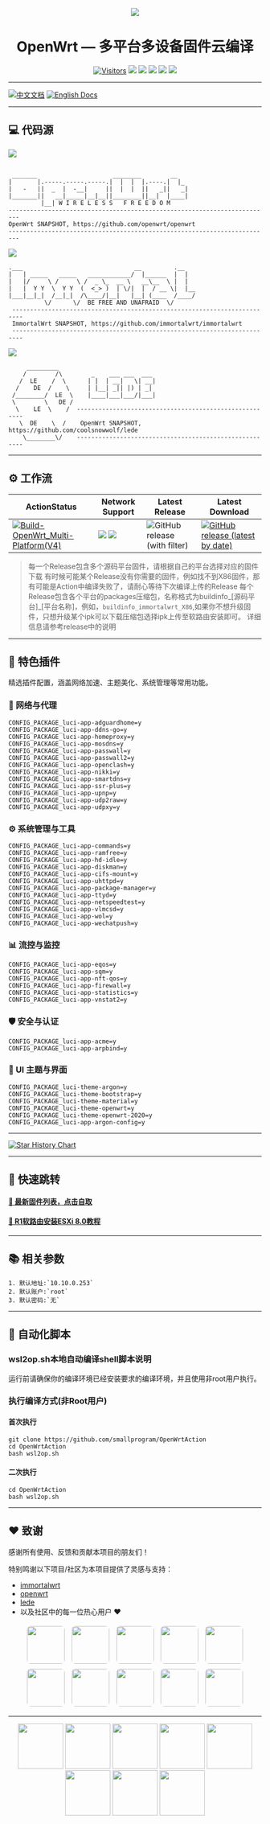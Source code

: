 <div align="center">

![](pic/openwrt-logo.jpg)
<h1>OpenWrt — 多平台多设备固件云编译</h1>
</div>




<!-- <p align="center">
    <img src="pic/logo/asus.png" width="90"/> <img src="pic/logo/jdcloud.png" width="90"/> <img src="pic/logo/phicomm.png" width="90"/> <img src="pic/logo/RaspberryPi.png" width="90"/> <img src="pic/logo/rockship.png" width="90"/> <img src="pic/logo/xiaomi.png" width="90"/> <img src="pic/logo/x86.png" width="90"/> <img src="pic/logo/xunlei.png" width="90"/>
</p > -->

<div align="center">

[![Visitors](https://api.visitorbadge.io/api/combined?path=https%3A%2F%2Fgithub.com%2Fsmallprogram%2FOpenWrtAction&countColor=%2344cc11&style=flat-square)](https://visitorbadge.io/status?path=https%3A%2F%2Fgithub.com%2Fsmallprogram%2FOpenWrtAction) ![](https://img.shields.io/github/downloads/smallprogram/OpenWrtAction/total?style=flat-square) ![](https://img.shields.io/github/repo-size/smallprogram/OpenWrtAction?style=flat-square) ![](https://img.shields.io/github/release-date/smallprogram/OpenWrtAction?style=flat-square) ![](https://img.shields.io/github/last-commit/smallprogram/OpenWrtAction?style=flat-square) [![](https://img.shields.io/github/license/smallprogram/OpenWrtAction?style=flat-square)](https://github.com/smallprogram/OpenWrtAction/blob/main/LICENSE?style=flat-square)


</div>

---
[![中文文档](https://img.shields.io/badge/语言-简体中文-blue?style=for-the-badge)](README_CN.md)  [![English Docs](https://img.shields.io/badge/Language-English-green?style=for-the-badge)](README_EN.md)

---

## 💻 代码源
<!-- <div align="center">

[![](https://img.shields.io/badge/source-immortalwrt-green?logo=openwrt&logoColor=green&style=flat-square)](https://github.com/immortalwrt/immortalwrt) [![](https://img.shields.io/badge/source-lean-green?logo=openwrt&logoColor=green&style=flat-square)](https://github.com/coolsnowwolf/lede) [![](https://img.shields.io/badge/source-openwrt-green?logo=openwrt&logoColor=green&style=flat-square)](https://github.com/openwrt/openwrt)

</div> -->

[![](https://img.shields.io/badge/source-openwrt_24.10-green?logo=openwrt&logoColor=green&style=flat-square)](https://github.com/openwrt/openwrt)
 ```

  _______                     ________        __
 |       |.-----.-----.-----.|  |  |  |.----.|  |_
 |   -   ||  _  |  -__|     ||  |  |  ||   _||   _|
 |_______||   __|_____|__|__||________||__|  |____|
          |__| W I R E L E S S   F R E E D O M
 -------------------------------------------------------------------------
 OpenWrt SNAPSHOT, https://github.com/openwrt/openwrt
 -------------------------------------------------------------------------

```

[![](https://img.shields.io/badge/source-immortalwrt_24.10-green?logo=openwrt&logoColor=green&style=flat-square)](https://github.com/immortalwrt/immortalwrt)
```
.___                               __         .__
|   | _____   _____   ____________/  |______  |  |
|   |/     \ /     \ /  _ \_  __ \   __\__  \ |  |
|   |  Y Y  \  Y Y  (  <_> )  | \/|  |  / __ \|  |__
|___|__|_|  /__|_|  /\____/|__|   |__| (____  /____/
          \/      \/  BE FREE AND UNAFRAID  \/
 -------------------------------------------------------------------------
 ImmortalWrt SNAPSHOT, https://github.com/immortalwrt/immortalwrt
 -------------------------------------------------------------------------
```

[![](https://img.shields.io/badge/source-lean_SNAPSHOT-green?logo=openwrt&logoColor=green&style=flat-square)](https://github.com/coolsnowwolf/lede)

```
     _________
    /        /\        _    ___ ___  ___
   /  LE    /  \      | |  | __|   \| __|
  /    DE  /    \     | |__| _|| |) | _|
 /________/  LE  \    |____|___|___/|___|
 \        \   DE /
  \    LE  \    /  -------------------------------------------------------
   \  DE    \  /    OpenWrt SNAPSHOT, https://github.com/coolsnowwolf/lede
    \________\/    -------------------------------------------------------
```


---

## ⚙️ 工作流
|ActionStatus|Network Support|Latest Release|Latest Download|
|-|-|-|-|
|[![Build-OpenWrt_Multi-Platform(V4)](https://github.com/smallprogram/OpenWrtAction/actions/workflows/Build-OpenWrt_Multi-Platform(V4).yml/badge.svg?branch=main)](https://github.com/smallprogram/OpenWrtAction/actions/workflows/Build-OpenWrt_Multi-Platform(V4).yml)|![](https://img.shields.io/badge/-IPv4-green) ![](https://img.shields.io/badge/-IPv6-yellowgreen)|![GitHub release (with filter)](https://img.shields.io/github/v/release/smallprogram/OpenWrtAction)|[![GitHub release (latest by date)](https://img.shields.io/github/downloads/smallprogram/OpenWrtAction/latest/total?style=flat-square)](https://github.com/smallprogram/OpenWrtAction/releases/latest)|


> 每一个Release包含多个源码平台固件，请根据自己的平台选择对应的固件下载
> 有时候可能某个Release没有你需要的固件，例如找不到X86固件，那有可能是Action中编译失败了，请耐心等待下次编译上传的Release
> 每个Release包含各个平台的packages压缩包，名称格式为buildinfo_[源码平台]_[平台名称]，例如，`buildinfo_immortalwrt_X86`,如果你不想升级固件，只想升级某个ipk可以下载压缩包选择ipk上传至软路由安装即可。
> 详细信息请参考release中的说明
---

## 🌟 特色插件

精选插件配置，涵盖网络加速、主题美化、系统管理等常用功能。



### 📡 网络与代理
```
CONFIG_PACKAGE_luci-app-adguardhome=y
CONFIG_PACKAGE_luci-app-ddns-go=y
CONFIG_PACKAGE_luci-app-homeproxy=y
CONFIG_PACKAGE_luci-app-mosdns=y
CONFIG_PACKAGE_luci-app-passwall=y
CONFIG_PACKAGE_luci-app-passwall2=y
CONFIG_PACKAGE_luci-app-openclash=y
CONFIG_PACKAGE_luci-app-nikki=y
CONFIG_PACKAGE_luci-app-smartdns=y
CONFIG_PACKAGE_luci-app-ssr-plus=y
CONFIG_PACKAGE_luci-app-upnp=y
CONFIG_PACKAGE_luci-app-udp2raw=y
CONFIG_PACKAGE_luci-app-udpxy=y
```
### ⚙️ 系统管理与工具
```
CONFIG_PACKAGE_luci-app-commands=y
CONFIG_PACKAGE_luci-app-ramfree=y
CONFIG_PACKAGE_luci-app-hd-idle=y
CONFIG_PACKAGE_luci-app-diskman=y
CONFIG_PACKAGE_luci-app-cifs-mount=y
CONFIG_PACKAGE_luci-app-uhttpd=y
CONFIG_PACKAGE_luci-app-package-manager=y
CONFIG_PACKAGE_luci-app-ttyd=y
CONFIG_PACKAGE_luci-app-netspeedtest=y
CONFIG_PACKAGE_luci-app-vlmcsd=y
CONFIG_PACKAGE_luci-app-wol=y
CONFIG_PACKAGE_luci-app-wechatpush=y
```

### 📊 流控与监控
```
CONFIG_PACKAGE_luci-app-eqos=y
CONFIG_PACKAGE_luci-app-sqm=y
CONFIG_PACKAGE_luci-app-nft-qos=y
CONFIG_PACKAGE_luci-app-firewall=y
CONFIG_PACKAGE_luci-app-statistics=y
CONFIG_PACKAGE_luci-app-vnstat2=y
```
### 🛡️ 安全与认证
```
CONFIG_PACKAGE_luci-app-acme=y
CONFIG_PACKAGE_luci-app-arpbind=y
```
### 🎨 UI 主题与界面
```
CONFIG_PACKAGE_luci-theme-argon=y
CONFIG_PACKAGE_luci-theme-bootstrap=y
CONFIG_PACKAGE_luci-theme-material=y
CONFIG_PACKAGE_luci-theme-openwrt=y
CONFIG_PACKAGE_luci-theme-openwrt-2020=y
CONFIG_PACKAGE_luci-app-argon-config=y
```
---

[![Star History Chart](https://api.star-history.com/svg?repos=smallprogram/OpenWrtAction&type=Date)](https://star-history.com/#smallprogram/OpenWrtAction&Date)

---

## 🔗 快速跳转

#### [🧭 最新固件列表，点击自取](https://github.com/smallprogram/OpenWrtAction/tags)
#### [🧭 R1软路由安装ESXi 8.0教程](R1_ESXI8.md)
---
## 📚 相关参数
```
1. 默认地址:`10.10.0.253`
2. 默认账户:`root`
3. 默认密码:`无`
```

---
## 🤖 自动化脚本
### wsl2op.sh本地自动编译shell脚本说明

运行前请确保你的编译环境已经安装要求的编译环境，并且使用非root用户执行。

### 执行编译方式(非Root用户)

#### 首次执行
```shell
git clone https://github.com/smallprogram/OpenWrtAction
cd OpenWrtAction
bash wsl2op.sh
```
#### 二次执行
```shell
cd OpenWrtAction
bash wsl2op.sh
```

---
## ❤️ 致谢

感谢所有使用、反馈和贡献本项目的朋友们！

特别鸣谢以下项目/社区为本项目提供了灵感与支持：

- [immortalwrt](https://github.com/immortalwrt/immortalwrt.git)
- [openwrt](https://github.com/openwrt/openwrt.git)
- [lede](https://github.com/coolsnowwolf/lede)
- 以及社区中的每一位热心用户 ❤️
  

<p align="center">
  <a href="https://github.com/1715173329"><img src="https://github.com/1715173329.png" width="75" style="border-radius:10%; margin: 5px;" /></a>
  <a href="https://github.com/coolsnowwolf"><img src="https://github.com/coolsnowwolf.png" width="75" style="border-radius:10%; margin: 5px;" /></a>
  <a href="https://github.com/Beginner-Go"><img src="https://github.com/Beginner-Go.png" width="75" style="border-radius:10%; margin: 5px;" /></a>
  <a href="https://github.com/graysky2"><img src="https://github.com/graysky2.png" width="75" style="border-radius:10%; margin: 5px;" /></a>
  <a href="https://github.com/QiuSimons"><img src="https://github.com/QiuSimons.png" width="75" style="border-radius:10%; margin: 5px;" /></a>
  <a href="https://github.com/Ansuel"><img src="https://github.com/Ansuel.png" width="75" style="border-radius:10%; margin: 5px;" /></a>
  <a href="https://github.com/nbd168"><img src="https://github.com/nbd168.png" width="75" style="border-radius:10%; margin: 5px;" /></a>
  <a href="https://github.com/kaloz"><img src="https://github.com/kaloz.png" width="75" style="border-radius:10%; margin: 5px;" /></a>
  <a href="https://github.com/neheb"><img src="https://github.com/neheb.png" width="75" style="border-radius:10%; margin: 5px;" /></a>
  <a href="https://github.com/Noltari"><img src="https://github.com/Noltari.png" width="75" style="border-radius:10%; margin: 5px;" /></a>
</p>


---
<p align="center">
    <img src="pic/logo/asus.png" width="90"/> <img src="pic/logo/jdcloud.png" width="90"/> <img src="pic/logo/phicomm.png" width="90"/> <img src="pic/logo/RaspberryPi.png" width="90"/> <img src="pic/logo/rockship.png" width="90"/> <img src="pic/logo/xiaomi.png" width="90"/> <img src="pic/logo/x86.png" width="90"/> <img src="pic/logo/xunlei.png" width="90"/>
</p >


